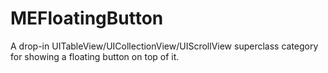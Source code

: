 # MEFloatingButton
A drop-in UITableView/UICollectionView/UIScrollView superclass category for showing a floating button on top of it.
